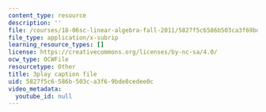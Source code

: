 ```yaml
---
content_type: resource
description: ''
file: /courses/18-06sc-linear-algebra-fall-2011/5827f5c6586b503ca3f69bde0cedee0c_Go2aLo7ZOlU.srt
file_type: application/x-subrip
learning_resource_types: []
license: https://creativecommons.org/licenses/by-nc-sa/4.0/
ocw_type: OCWFile
resourcetype: Other
title: 3play caption file
uid: 5827f5c6-586b-503c-a3f6-9bde0cedee0c
video_metadata:
  youtube_id: null
---
```

